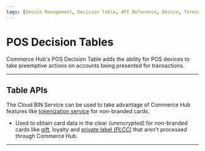 ```yaml
---
tags: [Device Management, Decision Table, API Reference, Device, Terminal, Point of Sale]
---
```


# POS Decision Tables

Commerce Hub's POS Decision Table adds the ability for POS devices to take preemptive actions on accounts being presented for transactions.

---

## Table APIs

The Cloud BIN Service can be used to take advantage of Commerce Hub features like [tokenization service](?path=docs/Resources/API-Documents/Payments_VAS/Payment-Token.md) for non-branded cards.

- Used to obtain card data in the clear *(unencrypted)* for non-branded cards like [gift](?path=docs/Resources/Guides/Payment-Sources/Gift-Card.md), loyalty and [private label *(PLCC)*](?path=docs/Resources/Guides/Payment-Sources/Private-Label.md) that aren't processed through Commerce Hub.

<!---
The Dynamic Decision Table is used to process [fleet](?path=docs/Resources/Guides/Payment-Sources/Fleet/Fleet.md) and EBT transactions.

- [Fleet transactions](?path=docs/Resources/Guides/Payment-Sources/Fleet/Fleet.md) require certain digits of track data to prompt for additional [customer](?path=docs/Resources/Master-Data/Customer-Details.md) and [vehicle](?path=docs/Resources/Master-Data/Vehicle-Details.md) information.
- EBT transactions require verification of the card type to determine what merchandise is applicable, or if cashback is allowed.
--->

<!-- type: row -->

<!-- type: card
title: Cloud BIN Service
description: Configure non-branded cards to take preemptive actions before processing.
link: ?path=docs/Resources/API-Documents/Device-Management/CAPK.md
-->

<!-- type: card
title: Dynamic Card Table
description: Determine requirements when processing fleet and EBT transactions.
link: 
-->

<!-- type: row-end -->

---

